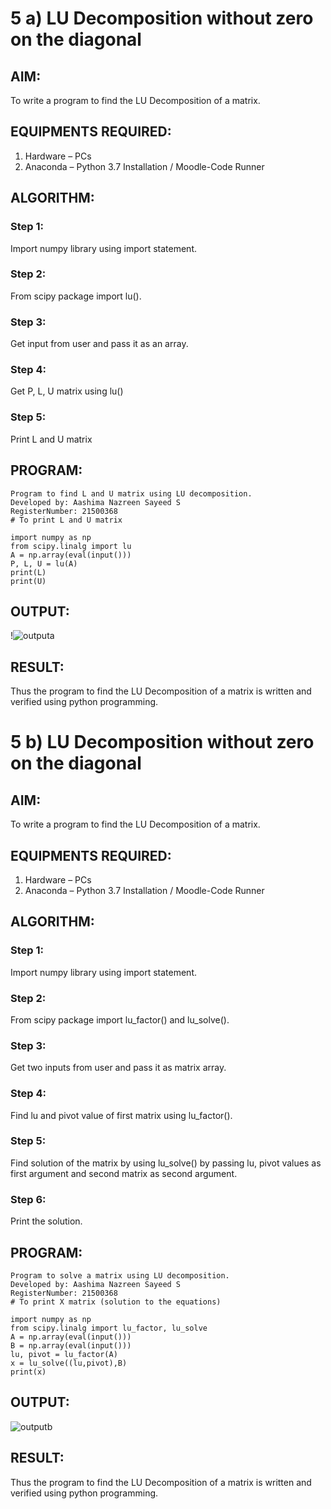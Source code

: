 # 5 a) LU Decomposition without zero on the diagonal

## AIM:
To write a program to find the LU Decomposition of a matrix.

## EQUIPMENTS REQUIRED:
1. Hardware – PCs
2. Anaconda – Python 3.7 Installation / Moodle-Code Runner

## ALGORITHM:
### Step 1:
Import numpy library using import statement.

### Step 2:
From scipy package import lu().

### Step 3:
Get input from user and pass it as an array.

### Step 4:
Get P, L, U matrix using lu()

### Step 5:
Print L and U matrix

## PROGRAM:
```
Program to find L and U matrix using LU decomposition.
Developed by: Aashima Nazreen Sayeed S
RegisterNumber: 21500368
# To print L and U matrix

import numpy as np
from scipy.linalg import lu
A = np.array(eval(input()))
P, L, U = lu(A)
print(L)
print(U)
```


## OUTPUT:
!![outputa](https://user-images.githubusercontent.com/93427086/147100547-ec28a78f-3a9d-4b8e-9619-2e91a33b942e.png)



## RESULT:
Thus the program to find the LU Decomposition of a matrix is written and verified using python programming.




# 5 b) LU Decomposition without zero on the diagonal

## AIM:
To write a program to find the LU Decomposition of a matrix.

## EQUIPMENTS REQUIRED:
1. Hardware – PCs
2. Anaconda – Python 3.7 Installation / Moodle-Code Runner

## ALGORITHM:
### Step 1:
Import numpy library using import statement.

### Step 2:
From scipy package import lu_factor() and lu_solve().

### Step 3:
Get two inputs from user and pass it as matrix array.

### Step 4:
Find lu and pivot value of first matrix using lu_factor().

### Step 5:
Find solution of the matrix by using lu_solve() by passing lu, pivot values as first argument and second matrix as second argument.

### Step 6:
Print the solution.

## PROGRAM:
```
Program to solve a matrix using LU decomposition.
Developed by: Aashima Nazreen Sayeed S
RegisterNumber: 21500368
# To print X matrix (solution to the equations)

import numpy as np
from scipy.linalg import lu_factor, lu_solve
A = np.array(eval(input()))
B = np.array(eval(input()))
lu, pivot = lu_factor(A)
x = lu_solve((lu,pivot),B)
print(x)
```


## OUTPUT:
![outputb](https://user-images.githubusercontent.com/93427086/147100590-1fb97dbd-f945-4495-81a4-78c8f9ddf799.png)


## RESULT:
Thus the program to find the LU Decomposition of a matrix is written and verified using python programming.

